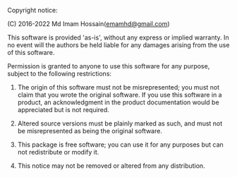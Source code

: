 Copyright notice:

(C) 2016-2022 Md Imam Hossain([emamhd@gmail.com](mailto:emamhd@gmail.com))

This software is provided 'as-is', without any express or implied
warranty.  In no event will the authors be held liable for any damages
arising from the use of this software.

Permission is granted to anyone to use this software for any purpose, subject to the following restrictions:

1. The origin of this software must not be misrepresented; you must not
   claim that you wrote the original software. If you use this software
   in a product, an acknowledgment in the product documentation would be
   appreciated but is not required.

2. Altered source versions must be plainly marked as such, and must not be
   misrepresented as being the original software.

3. This package is free software; you can use it for any purposes but can
   not redistribute or modify it.

4. This notice may not be removed or altered from any distribution.
